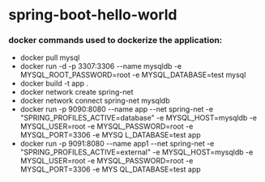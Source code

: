 ﻿# spring-boot-hello-world

### docker commands used to dockerize the application: 
- docker pull mysql
- docker run -d -p 3307:3306 --name mysqldb -e MYSQL_ROOT_PASSWORD=root -e MYSQL_DATABASE=test mysql 
- docker build -t app .
- docker network create spring-net 
- docker network connect spring-net mysqldb
- docker run -p 9090:8080 --name app --net spring-net -e "SPRING_PROFILES_ACTIVE=database" -e MYSQL_HOST=mysqldb -e MYSQL_USER=root -e MYSQL_PASSWORD=root -e MYSQL_PORT=3306 -e MYSQ
  L_DATABASE=test app
- docker run -p 9091:8080 --name app1 --net spring-net -e "SPRING_PROFILES_ACTIVE=external" -e MYSQL_HOST=mysqldb -e MYSQL_USER=root -e MYSQL_PASSWORD=root -e MYSQL_PORT=3306 -e MYS
  QL_DATABASE=test app
